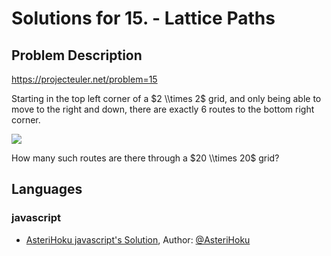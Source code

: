 
# Solutions for 15. - Lattice Paths
## Problem Description
https://projecteuler.net/problem=15

Starting in the top left corner of a $2 \\times 2$ grid, and only being able to move to the right and down, there are exactly $6$ routes to the bottom right corner.

![](resources/images/0015.png?1678992052)

How many such routes are there through a $20 \\times 20$ grid?

## Languages
### javascript
- [AsteriHoku javascript's Solution](AsteriHoku), Author: [@AsteriHoku](https://github.com/AsteriHoku)
